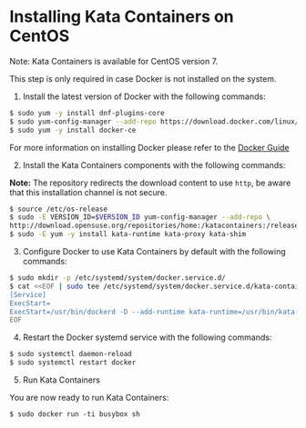 # Installing Kata Containers on CentOS

Note: Kata Containers is available for CentOS version 7.

This step is only required in case Docker is not installed on the system.
1. Install the latest version of Docker with the following commands:

```bash
$ sudo yum -y install dnf-plugins-core
$ sudo yum-config-manager --add-repo https://download.docker.com/linux/centos/docker-ce.repo
$ sudo yum -y install docker-ce
```
For more information on installing Docker please refer to the
[Docker Guide](https://docs.docker.com/engine/installation/linux/centos)

2. Install the Kata Containers components with the following commands:

  **Note:** The repository redirects the download content to use `http`, be aware that this installation channel is not secure.
```bash
$ source /etc/os-release
$ sudo -E VERSION_ID=$VERSION_ID yum-config-manager --add-repo \
http://download.opensuse.org/repositories/home:/katacontainers:/release/CentOS_\$VERSION_ID/home:katacontainers:release.repo
$ sudo -E yum -y install kata-runtime kata-proxy kata-shim
```

3. Configure Docker to use Kata Containers by default with the following commands:

```bash
$ sudo mkdir -p /etc/systemd/system/docker.service.d/
$ cat <<EOF | sudo tee /etc/systemd/system/docker.service.d/kata-containers.conf
[Service]
ExecStart=
ExecStart=/usr/bin/dockerd -D --add-runtime kata-runtime=/usr/bin/kata-runtime --default-runtime=kata-runtime
EOF
```

4. Restart the Docker systemd service with the following commands:

```bash
$ sudo systemctl daemon-reload
$ sudo systemctl restart docker
```

5. Run Kata Containers

You are now ready to run Kata Containers:

```
$ sudo docker run -ti busybox sh
```
